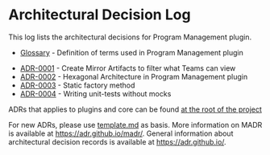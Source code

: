 # Architectural Decision Log

This log lists the architectural decisions for Program Management plugin.

* [Glossary](glossary.md) - Definition of terms used in Program Management plugin

<!-- adrlog -- Regenerate the content by using `pnpm dlx adr-log -e "+(template|glossary).md" -i` -->

* [ADR-0001](0001-mirror-milestones.md) - Create Mirror Artifacts to filter what Teams can view
* [ADR-0002](0002-hexagonal-architecture.md) - Hexagonal Architecture in Program Management plugin
* [ADR-0003](0003-static-factory-method.md) - Static factory method
* [ADR-0004](0004-mock-free-tests.md) - Writing unit-tests without mocks

<!-- adrlogstop -->

ADRs that applies to plugins and core can be found [at the root of the project](../../../adr/index.md)

For new ADRs, please use [template.md](template.md) as basis.
More information on MADR is available at <https://adr.github.io/madr/>.
General information about architectural decision records is available at <https://adr.github.io/>.
